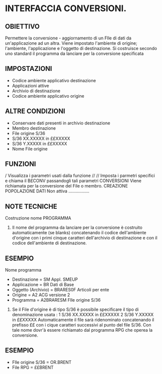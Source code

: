 # INTERFACCIA CONVERSIONI.
## OBIETTIVO
Permettere la conversione - aggiornamento di un FIle di dati da un'applicazione ad un altra. Viene impostato l'ambiente di origine; l'ambiente, l'applicazione e l'oggetto di destinazione.
Si costruisce secondo uno standard il programma da lanciare per la conversione specificata
## IMPOSTAZIONI
-    Codice ambiente applicativo destinazione
-   Applicazioni attive
-   Archivio di destinazione
-    Codice ambiente applicativo origine
## ALTRE CONDIZIONI
-    Conservare dati presenti in archivio destinazione
-    Membro destinazione
-    File origine S/36
-  S/36 XX.XXXXX in ££XXXXX
-  S/36  Y.XXXXX in ££XXXXX
-    Nome File origine
## FUNZIONI
/
Visualizza i parametri usati dalla funzione //
//
Imposta i parmetri specifici e chiama il B£CONV passandogli tali parametri
CONVERSIONI
Viene richiamata per la conversione del File o membro.
CREAZIONE POPOLAZIONE DATI
Non attiva
.................
## NOTE TECNICHE
Costruzione nome PROGRAMMA
1.   Il nome del programma da lanciare per la conversione è costruito automaticamente (se blanks) concatenando il codice dell'ambiente d'origine con i primi cinque caratteri dell'archivio di destinazione e con il codice dell'ambiente di destinazione.
## ESEMPIO
Nome programma
-    Destinazione             = SM   Appl. SMEUP
-    Applicazione             = BR   Dati di Base
-    Oggetto (Archivio)       = BRARES0F Articoli per ente
-    Origine                  = A2   ACG versione 2
-    Programma                = A2BRARESM
FIle origine S/36
1.   Se il File d'origine è di tipo S/36 è possibile specificare il tipo di denominazione usata : 
1  S/36 XX.XXXXX  in ££XXXXX
2  S/36  Y.XXXXX  in ££XXXXX
Automaticamente il file sarà ridenominato concatenando il prefisso ££ con i cique caratteri successivi al punto del file S/36. Con tale nome dovr'à essere  richiamato dal programma RPG che operea la conversione.
## ESEMPIO
-    Flle origine S/36        = OR.BRENT
-    File RPG                 = ££BRENT
